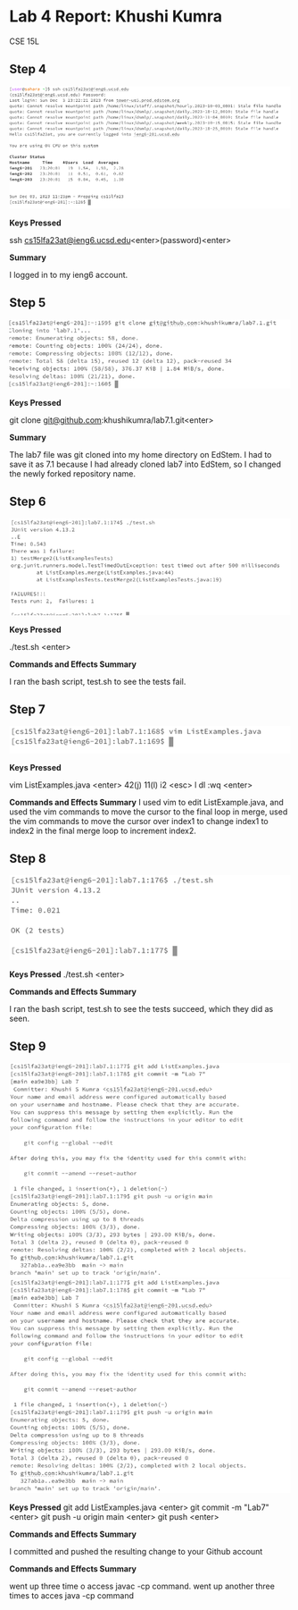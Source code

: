 # Lab 4 Report: Khushi Kumra 
CSE 15L
## Step 4


![no args](sunstep4.png)

**Keys Pressed**


ssh cs15lfa23at@ieng6.ucsd.edu&lt;enter&gt;(password)&lt;enter&gt;

**Summary**


I logged in to my ieng6 account.

## Step 5


![no args](sunstep5.png)

**Keys Pressed**


git clone git@github.com:khushikumra/lab7.1.git&lt;enter&gt;


**Summary**


The lab7 file was git cloned into my home directory on EdStem. I had to save it as 7.1 because I had already cloned lab7 into EdStem, so I changed the newly forked repository name. 


## Step 6


![no args](hello1.png)


**Keys Pressed**


./test.sh &lt;enter&gt;



**Commands and Effects Summary** 

I ran the bash script, test.sh to see the tests fail.  


## Step 7


![no args](sunstep7.png)


**Keys Pressed**


vim ListExamples.java &lt;enter&gt; 42(j) 11(l) i2 &lt;esc&gt; l dl :wq &lt;enter&gt;


**Commands and Effects Summary**
I used vim to edit ListExample.java, and used the vim commands to move the cursor to the final loop in merge, used the vim commands to move the cursor over index1 to change index1 to index2 in the final merge loop to increment index2. 



## Step 8


![no args](hello2.png)

**Keys Pressed**
./test.sh &lt;enter&gt;


**Commands and Effects Summary**

I ran the bash script, test.sh to see the tests succeed, which they did as seen.  




## Step 9


![no args](hello3.png)
![no args](hello3.png)


**Keys Pressed**
git add ListExamples.java &lt;enter&gt;
git commit -m "Lab7" &lt;enter&gt;
git push -u origin main &lt;enter&gt;
git push &lt;enter&gt;

**Commands and Effects Summary**

I committed and pushed the resulting change to your Github account



**Commands and Effects Summary**

went up three time o access javac -cp command. went up another three times to acces java -cp command

